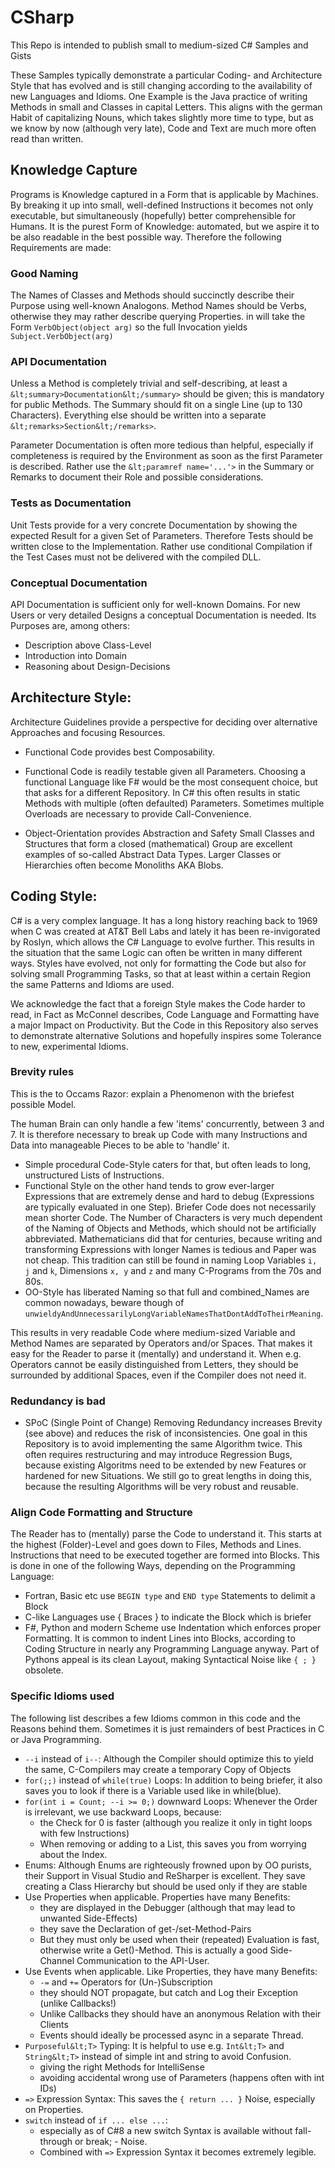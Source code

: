 # CSharp
This Repo is intended to publish small to medium-sized C# Samples and Gists

These Samples typically demonstrate a particular Coding- and Architecture Style that has evolved and is still changing according to the availability of new Languages and Idioms. One Example is the Java practice of writing Methods in small and Classes in capital Letters. 
This aligns with the german Habit of capitalizing Nouns, which takes slightly more time to type, but as we know by now (although very late), Code and Text are much more often read than written. 

## Knowledge Capture
Programs is Knowledge captured in a Form that is applicable by Machines. By breaking it up into small, well-defined Instructions it becomes not only executable, but simultaneously (hopefully) better comprehensible for Humans. It is the purest Form of Knowledge: automated, but we aspire it to be also readable in the best possible way. Therefore the following Requirements are made: 

### Good Naming 
The Names of Classes and Methods should succinctly describe their Purpose using well-known Analogons. Method Names should be Verbs, otherwise they may rather describe querying Properties. in will take the Form `VerbObject(object arg)` so the full Invocation yields `Subject.VerbObject(arg)`

### API Documentation
Unless a Method is completely trivial and self-describing, at least a `&lt;summary>Documentation&lt;/summary>` should be given; this is mandatory for public Methods. The Summary should fit on a single Line (up to 130 Characters). Everything else should be written into a separate `&lt;remarks>Section&lt;/remarks>`. 

Parameter Documentation is often more tedious than helpful, especially if completeness is required by the Environment as soon as the first Parameter is described. Rather use the `&lt;paramref name='...'>` in the Summary or Remarks to document their Role and possible considerations. 
  
### Tests as Documentation
Unit Tests provide for a very concrete Documentation by showing the expected Result for a given Set of Parameters. Therefore Tests should be written close to the Implementation. Rather use conditional Compilation if the Test Cases must not be delivered with the compiled DLL. 

### Conceptual Documentation
API Documentation is sufficient only for well-known Domains. For new Users or very detailed Designs a conceptual Documentation is needed. Its Purposes are, among others: 
* Description above Class-Level 
* Introduction into Domain 
* Reasoning about Design-Decisions 

## Architecture Style:
Architecture Guidelines provide a perspective for deciding over alternative Approaches and focusing Resources. 
* Functional Code provides best Composability. 
* Functional Code is readily testable given all Parameters. 
Choosing a functional Language like F# would be the most consequent choice, but that asks for a different Repository.
In C# this often results in static Methods with multiple (often defaulted) Parameters. Sometimes multiple Overloads are necessary to provide Call-Convenience. 

* Object-Orientation provides Abstraction and Safety 
Small Classes and Structures that form a closed (mathematical) Group are excellent examples of so-called Abstract Data Types. 
Larger Classes or Hierarchies often become Monoliths AKA Blobs. 

## Coding Style:
C# is a very complex language. It has a long history reaching back to 1969 when C was created at AT&T Bell Labs and lately it has been re-invigorated by Roslyn, which allows the C# Language to evolve further. 
This results in the situation that the same Logic can often be written in many different ways. 
Styles have evolved, not only for formatting the Code but also for solving small Programming Tasks, so that at least within a certain Region the same Patterns and Idioms are used. 

We acknowledge the fact that a foreign Style makes the Code harder to read, in Fact as McConnel describes, Code Language and Formatting have a major Impact on Productivity. But the Code in this Repository also serves to demonstrate alternative Solutions and hopefully inspires some Tolerance to new, experimental Idioms. 

### Brevity rules 
This is the to Occams Razor: explain a Phenomenon with the briefest possible Model. 

The human Brain can only handle a few 'items' concurrently, between 3 and 7. It is therefore necessary to break up Code with many Instructions and Data into manageable Pieces to be able to 'handle' it. 

* Simple procedural Code-Style caters for that, but often leads to long, unstructured Lists of Instructions. 
* Functional Style on the other hand tends to grow ever-larger Expressions that are extremely dense and hard to debug (Expressions are typically evaluated in one Step). 
Briefer Code does not necessarily mean shorter Code. The Number of Characters is very much dependent of the Naming of Objects and Methods, which should not be artificially abbreviated. Mathematicians did that for centuries, because writing and transforming Expressions with longer Names is tedious and Paper was not cheap. This tradition can still be found in naming Loop Variables `i, j` and `k`, Dimensions `x, y` and `z` and many C-Programs from the 70s and 80s. 
* OO-Style has liberated Naming so that full and combined_Names are common nowadays, beware though of `unwieldyAndUnnecessarilyLongVariableNamesThatDontAddToTheirMeaning`. 

This results in very readable Code where medium-sized Variable and Method Names are separated by Operators and/or Spaces. That makes it easy for the Reader to parse it (mentally) and understand it. 
When e.g. Operators cannot be easily distinguished from Letters, they should be surrounded by additional Spaces, even if the Compiler does not need it.  

### Redundancy is bad
* SPoC (Single Point of Change)
Removing Redundancy increases Brevity (see above) and reduces the risk of inconsistencies. One goal in this Repository is to avoid implementing the same Algorithm twice. This often requires restructuring and may introduce Regression Bugs, because existing Algoritms need to be extended by new Features or hardened for new Situations. We still go to great lengths in doing this, because the resulting Algorithms will be very robust and reusable. 

### Align Code Formatting and Structure
The Reader has to (mentally) parse the Code to understand it. This starts at the highest (Folder)-Level and  goes down to Files, Methods and Lines. 
Instructions that need to be executed together are formed into Blocks. This is done in one of the following Ways, depending on the Programming Language: 
* Fortran, Basic etc use `BEGIN type` and `END type` Statements to delimit a Block  
* C-like Languages use { Braces } to indicate the Block which is briefer
* F#, Python and modern Scheme use Indentation which enforces proper Formatting. 
It is common to indent Lines into Blocks, according to Coding Structure in nearly any Programming Language anyway. 
Part of Pythons appeal is its clean Layout, making Syntactical Noise like `{ ; }` obsolete. 

### Specific Idioms used
The following list describes a few Idioms common in this code and the Reasons behind them. Sometimes it is just remainders of best Practices in C or Java Programming. 
* `--i` instead of `i--`: Although the Compiler should optimize this to yield the same, C-Compilers may create a temporary Copy of Objects 
* `for(;;)` instead of `while(true)` Loops: In addition to being briefer, it also saves you to look if there is a Variable used like in while(blue). 
* `for(int i = Count; --i >= 0;)` downward Loops: Whenever the Order is irrelevant, we use backward Loops, because: 
  * the Check for 0 is faster (although you realize it only in tight loops with few Instructions)
  * When removing or adding to a List, this saves you from worrying about the Index. 
* Enums: Although Enums are righteously frowned upon by OO purists, their Support in Visual Studio and ReSharper is excellent. They save creating a Class Hierarchy but should be used only if they are stable 
* Use Properties when applicable. Properties have many Benefits: 
  * they are displayed in the Debugger (although that may lead to unwanted Side-Effects) 
  * they save the Declaration of get-/set-Method-Pairs 
  * But they must only be used when their (repeated) Evaluation is fast, otherwise write a Get()-Method. This is actually a good Side-Channel Communication to the API-User. 
* Use Events when applicable. Like Properties, they have many Benefits: 
  * `-=` and `+=` Operators for (Un-)Subscription 
  * they should NOT propagate, but catch and Log their Exception (unlike Callbacks!)
  * Unlike Callbacks they should have an anonymous Relation with their Clients 
  * Events should ideally be processed async in a separate Thread.
* `Purposeful&lt;T>` Typing: It is helpful to use e.g. `Int&lt;T>` and `String&lt;T>` instead of simple int and string to avoid Confusion. 
  * giving the right Methods for IntelliSense 
  * avoiding accidental wrong use of Parameters (happens often with int IDs)
* `=>` Expression Syntax: This saves the `{ return ... }` Noise, especially on Properties. 
* `switch` instead of `if ... else ...`:
  * especially as of C#8 a new switch Syntax is available without fall-through or break; - Noise. 
  * Combined with `=>` Expression Syntax it becomes extremely legible.
